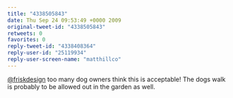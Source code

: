 ```yaml
---
title: "4338505843"
date: Thu Sep 24 09:53:49 +0000 2009
original-tweet-id: "4338505843"
retweets: 0
favorites: 0
reply-tweet-id: "4338408364"
reply-user-id: "25119934"
reply-user-screen-name: "matthillco"
---
```

<a href="https://twitter.com/friskdesign">@friskdesign</a> too many dog owners think this is acceptable! The dogs walk is probably to be allowed out in the garden as well.
